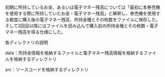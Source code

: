 初期に所持しているお金、あるいは電子マネー残高については「最初に本券売機を使用する際に所持していたお金・電子マネー残高」と解釈し、券売機を使用する都度に購入後の電子マネー残高、所持金種とその枚数をファイルに保存した。そして2回目以降にはファイルを読み込んで購入前の所持金種とその枚数・電子マネー残高を得る仕様にした。

各ディレクトリの説明

data：所持金情報を格納するファイルと電子マネー残高情報を格納するファイルを格納するディレクトリ

src：ソースコードを格納するディレクトリ
